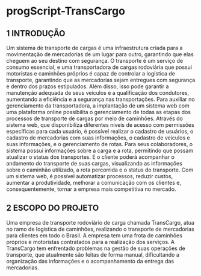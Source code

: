 # progScript-TransCargo

## 1	INTRODUÇÃO

  Um sistema de transporte de cargas é uma infraestrutura criada para a movimentação de mercadorias de um lugar para outro, garantindo que elas cheguem ao seu destino com segurança. O transporte é um serviço de consumo essencial, e uma transportadora de cargas rodoviária que possui motoristas e caminhões próprios é capaz de controlar a logística de transporte, garantindo que as mercadorias sejam entregues com segurança e dentro dos prazos estipulados. Além disso, isso pode garantir a manutenção adequada de seus veículos e a qualificação dos condutores, aumentando a eficiência e a segurança nas transportações.
  Para auxiliar no gerenciamento da transportadora, a implantação de um sistema web com uma plataforma online possibilita o gerenciamento de todas as etapas dos processos de transporte de cargas por meio de caminhões. Através do sistema web, que disponibiliza diferentes níveis de acesso com permissões específicas para cada usuário, é possível realizar o cadastro de usuários, o cadastro de mercadorias com suas informações, o cadastro de veículos e suas informações, e o gerenciamento de rotas.
  Para seus colaboradores, o sistema possui informações sobre a carga e a rota, permitindo que possam atualizar o status dos transportes. E o cliente poderá acompanhar o andamento do transporte de suas cargas, visualizando as informações sobre o caminhão utilizado, a rota percorrida e o status do transporte.
Com um sistema web, é possível automatizar processos, reduzir custos, aumentar a produtividade, melhorar a comunicação com os clientes e, consequentemente, tornar a empresa mais competitiva no mercado.

## 2	ESCOPO DO PROJETO

  Uma empresa de transporte rodoviário de carga chamada TransCargo, atua no ramo de logística de caminhões, realizando o transporte de mercadorias para clientes em todo o Brasil. A empresa tem uma frota de caminhões próprios e motoristas contratados para a realização dos serviços.
  A TransCargo tem enfrentado problemas na gestão de suas operações de transporte, que atualmente são feitas de forma manual, dificultando a organização das informações e o acompanhamento da entrega das mercadorias.
